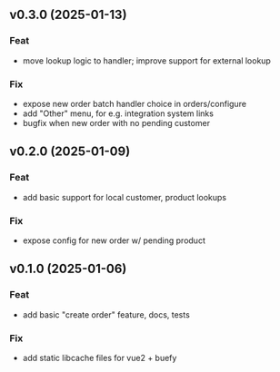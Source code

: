 ## v0.3.0 (2025-01-13)

### Feat

- move lookup logic to handler; improve support for external lookup

### Fix

- expose new order batch handler choice in orders/configure
- add "Other" menu, for e.g. integration system links
- bugfix when new order with no pending customer

## v0.2.0 (2025-01-09)

### Feat

- add basic support for local customer, product lookups

### Fix

- expose config for new order w/ pending product

## v0.1.0 (2025-01-06)

### Feat

- add basic "create order" feature, docs, tests

### Fix

- add static libcache files for vue2 + buefy
